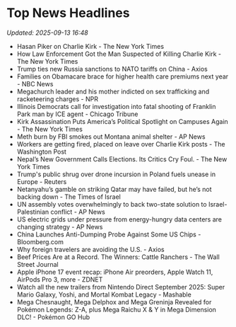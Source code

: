# Top News Headlines

_Updated: 2025-09-13 16:48_

- Hasan Piker on Charlie Kirk - The New York Times
- How Law Enforcement Got the Man Suspected of Killing Charlie Kirk - The New York Times
- Trump ties new Russia sanctions to NATO tariffs on China - Axios
- Families on Obamacare brace for higher health care premiums next year - NBC News
- Megachurch leader and his mother indicted on sex trafficking and racketeering charges - NPR
- Illinois Democrats call for investigation into fatal shooting of Franklin Park man by ICE agent - Chicago Tribune
- Kirk Assassination Puts America’s Political Spotlight on Campuses Again - The New York Times
- Meth burn by FBI smokes out Montana animal shelter - AP News
- Workers are getting fired, placed on leave over Charlie Kirk posts - The Washington Post
- Nepal’s New Government Calls Elections. Its Critics Cry Foul. - The New York Times
- Trump's public shrug over drone incursion in Poland fuels unease in Europe - Reuters
- Netanyahu’s gamble on striking Qatar may have failed, but he’s not backing down - The Times of Israel
- UN assembly votes overwhelmingly to back two-state solution to Israel-Palestinian conflict - AP News
- US electric grids under pressure from energy-hungry data centers are changing strategy - AP News
- China Launches Anti-Dumping Probe Against Some US Chips - Bloomberg.com
- Why foreign travelers are avoiding the U.S. - Axios
- Beef Prices Are at a Record. The Winners: Cattle Ranchers - The Wall Street Journal
- Apple iPhone 17 event recap: iPhone Air preorders, Apple Watch 11, AirPods Pro 3, more - ZDNET
- Watch all the new trailers from Nintendo Direct September 2025: Super Mario Galaxy, Yoshi, and Mortal Kombat Legacy - Mashable
- Mega Chesnaught, Mega Delphox and Mega Greninja Revealed for Pokémon Legends: Z-A, plus Mega Raichu X & Y in Mega Dimension DLC! - Pokémon GO Hub